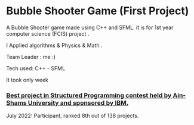 # Bubble Shooter Game (First Project)

A Bubble Shooter game made using C++ and SFML. it is for 1st year computer science (FCIS) project .

I Applied  algorithms & Physics & Math .

 Team Leader : me :) 
 
 Tech used: C++ - SFML

 It took only week

### [Best project in Structured Programming contest held by Ain-Shams University and sponsored by IBM.](https://www.facebook.com/photo/?fbid=10167050370070657&set=pcb.771553014039483)

July 2022: Participant, ranked 8th out of 138 projects.

